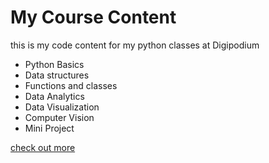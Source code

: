 # My Course Content
this is my code content for my python classes at Digipodium
- Python Basics
- Data structures
- Functions and classes
- Data Analytics
- Data Visualization
- Computer Vision
- Mini Project

[check out more](https://digipodium.com)